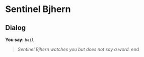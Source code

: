 # Sentinel Bjhern
## Dialog

**You say:** `hail`



>*Sentinel Bjhern watches you but does not say a word.*
end
